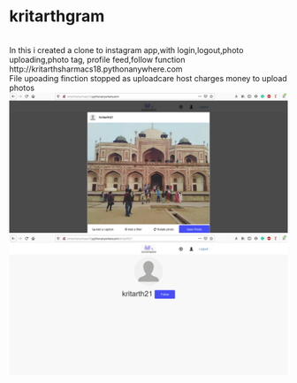 # kritarthgram
<br>
In this i created a clone to instagram app,with login,logout,photo uploading,photo tag, profile feed,follow function
http://kritarthsharmacs18.pythonanywhere.com
<br>
File upoading finction stopped as uploadcare host charges money to upload photos
<img src="https://github.com/kritarth2121/kritarthgram/blob/master/Screenshot%20(173).png">
<img src="https://github.com/kritarth2121/kritarthgram/blob/master/Screenshot%20(174).png">
